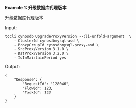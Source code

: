 **Example 1: 升级数据库代理版本**

升级数据库代理版本

Input: 

```
tccli cynosdb UpgradeProxyVersion --cli-unfold-argument  \
    --ClusterId cynosdbmysql-asd \
    --ProxyGroupId cynosdbmysql-proxy-asd \
    --SrcProxyVersion 3.1.0 \
    --DstProxyVersion 3.2.0 \
    --IsInMaintainPeriod yes
```

Output: 
```
{
    "Response": {
        "RequestId": "128046",
        "FlowId": 123,
        "TaskId": 123
    }
}
```

